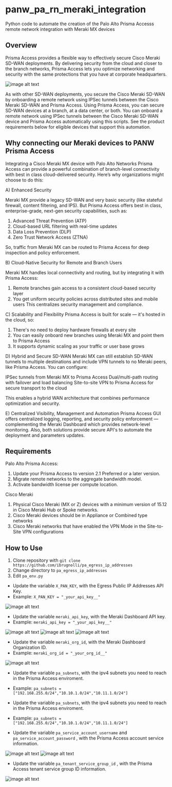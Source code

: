 # panw_pa_rn_meraki_integration
Python code to automate the creation of the Palo Alto Prisma Accesss remote network integration with Meraki MX devices

## Overview

Prisma Access provides a flexible way to effectively secure Cisco Meraki SD-WAN deployments. By delivering security from the cloud and closer to the branch networks, Prisma Access lets you optimize networking and security with the same protections that you have at corporate headquarters.

![image alt text](images/scr01.png)

As with other SD-WAN deployments, you secure the Cisco Meraki SD-WAN by onboarding a remote network using IPSec tunnels between the Cisco Meraki SD-WAN and Prisma Access. Using Prisma Access, you can secure SD-WAN devices at a branch, at a data center, or both. You can onboard a remote network using IPSec tunnels between the Cisco Meraki SD-WAN device and Prisma Access automatically using this scripts. See the product requirements below for eligible devices that support this automation. 

## Why connecting our Meraki devices to PANW Prisma Access

Integrating a Cisco Meraki MX device with Palo Alto Networks Prisma Access can provide a powerful combination of branch-level connectivity with best in class cloud-delivered security. Here’s why organizations might choose to do this:

A) Enhanced Security 

Meraki MX provide a legacy SD-WAN and very basic security (like stateful firewall, content filtering, and IPS). But Prisma Access offers best in class, enterprise-grade, next-gen security capabilities, such as:

1. Advanced Threat Prevention (ATP)
2. Cloud-based URL filtering with real-time updates
3. Data Loss Prevention (DLP)
4. Zero Trust Network Access (ZTNA)

So, traffic from Meraki MX can be routed to Prisma Access for deep inspection and policy enforcement.


B) Cloud-Native Security for Remote and Branch Users

Meraki MX handles local connectivity and routing, but by integrating it with Prisma Access:

1. Remote branches gain access to a consistent cloud-based security layer
2. You get uniform security policies across distributed sites and mobile users
This centralizes security management and compliance.

C) Scalability and Flexibility
Prisma Access is built for scale — it's hosted in the cloud, so:
1. There's no need to deploy hardware firewalls at every site
2. You can easily onboard new branches using Meraki MX and point them to Prisma Access
3. It supports dynamic scaling as your traffic or user base grows

D) Hybrid and Secure SD-WAN
Meraki MX can still establish SD-WAN tunnels to multiple destinations and include VPN tunnels to no Meraki peers, like Prisma Access. You can configure:

IPSec tunnels from Meraki MX to Prisma Access
Dual/multi-path routing with failover and load balancing
Site-to-site VPN to Prisma Access for secure transport to the cloud

This enables a hybrid WAN architecture that combines performance optimization and security.

E) Centralized Visibility, Management and Automation
Prisma Access GUI offers centralized logging, reporting, and security policy enforcement — complementing the Meraki Dashboard which provides network-level monitoring.
Also, both solutions provide secure API's to automate the deployment and parameters updates.

## Requirements

Palo Alto Prisma Access:
1) Update your Prisma Access to version 2.1 Preferred or a later version.
2) Migrate remote networks to the aggregate bandwidth model.
3) Activate bandwidth license per compute location.

Cisco Meraki
1) Physical Cisco Meraki (MX or Z) devices with a minimum version of 15.12 in Cisco Meraki Hub or Spoke networks.
2) Cisco Meraki devices should be in Appliance or Combined type networks
3) Cisco Meraki networks that have enabled the VPN Mode in the Site-to-Site VPN configurations

## How to Use

1. Clone repository with `git clone https://github.com/ibrugnolli/pa_egress_ip_addresses`
2. Change directory to `pa_egress_ip_addresses`
3. Edit `pa_env.py`
* Update the variable `X_PAN_KEY`, with the Egress Public IP Addresses API Key.
* Example: `X_PAN_KEY = "_your_api_key__"`
  
![image alt text](images/scr05.png)

* Update the variable `meraki_api_key`, with the Meraki Dashboard API key.
* Example: `meraki_api_key = "_your_api_key__"`
  
![image alt text](images/scr02.png)
![image alt text](images/scr03.png)
![image alt text](images/scr04.png)

* Update the variable `meraki_org_id`, with the Meraki Dashboard Organization ID.
* Example: `meraki_org_id = "_your_org_id__"`

![image alt text](images/scr06.png)

* Update the variable `pa_subnets`, with the ipv4 subnets you need to reach in the Prisma Access enviroment.
* Example: `pa_subnets = ["192.168.255.0/24","10.10.1.0/24","10.11.1.0/24"]`

* Update the variable `pa_subnets`, with the ipv4 subnets you need to reach in the Prisma Access enviroment.
* Example: `pa_subnets = ["192.168.255.0/24","10.10.1.0/24","10.11.1.0/24"]`

* Update the variable `pa_service_account_username` and `pa_service_account_password` , with the Prisma Access account service information.

![image alt text](images/scr07.png)
![image alt text](images/scr08.png)

* Update the variable `pa_tenant_service_group_id` , with the Prisma Access tenant service group ID information.

![image alt text](images/scr09.png)


